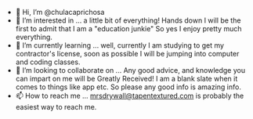 - 👋 Hi, I’m @chulacaprichosa
- 👀 I’m interested in ... a little bit of everything! Hands down I will be the first to admit that I am a "education junkie" So yes I enjoy pretty much everything.
- 🌱 I’m currently learning ... well, currently I am studying to get my contractor's license, soon as possible I will be jumping into computer and coding classes.
- 💞️ I’m looking to collaborate on ... Any good advice, and knowledge you can impart on me will be Greatly Received! I am a blank slate when it comes to things like app etc. So please any good info is amazing info.
- 📫 How to reach me ... mrsdrywall@tapentextured.com is probably the easiest way to reach me.

<!---
chulacaprichosa/chulacaprichosa is a ✨ special ✨ repository because its `README.md` (this file) appears on your GitHub profile.
You can click the Preview link to take a look at your changes.
--->
